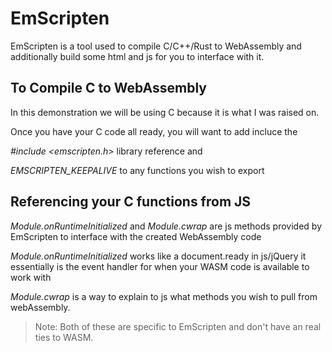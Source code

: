 # EmScripten

EmScripten is a tool used to compile C/C++/Rust to WebAssembly and additionally build some html and js for you to interface with it. 


## To Compile C to WebAssembly

In this demonstration we will be using C because it is what I was raised on. 

Once you have your C code all ready, you will want to add incluce the 

  *#include <emscripten.h>* library reference and 

  *EMSCRIPTEN_KEEPALIVE* to any functions you wish to export
  
  

## Referencing your C functions from JS

*Module.onRuntimeInitialized* and *Module.cwrap* are js methods provided by EmScripten to interface with the created WebAssembly code 

*Module.onRuntimeInitialized* works like a document.ready in js/jQuery it essentially is the event handler for when your WASM code is available to work with

*Module.cwrap* is a way to explain to js what methods you wish to pull from webAssembly.

> Note: Both of these are specific to EmScripten and don't have an real ties to WASM.

